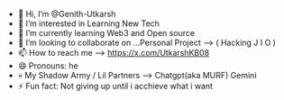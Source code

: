 - 👋 Hi, I’m @Genith-Utkarsh
- 👀 I’m interested in Learning New Tech
- 🌱 I’m currently learning Web3 and Open source
- 💞️ I’m looking to collaborate on ...Personal Project --> ( Hacking J I O  )
- 📫 How to reach me --> https://x.com/UtkarshKB08
- 😄 Pronouns: he
- 💀 My Shadow Army / Lil Partners --> Chatgpt(aka MURF)  Gemini
- ⚡ Fun fact: Not giving up until i acchieve what i want 
<!---
Genith-Utkarsh/Genith-Utkarsh is a ✨ special ✨ repository because its `README.md` (this file) appears on your GitHub profile.
You can click the Preview link to take a look at your changes.
--->
